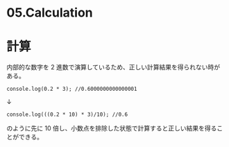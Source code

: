 # 05.Calculation

# 計算

内部的な数字を 2 進数で演算しているため、正しい計算結果を得られない時がある。

    console.log(0.2 * 3); //0.6000000000000001

↓

    console.log(((0.2 * 10) * 3)/10); //0.6

のように先に 10 倍し、小数点を排除した状態で計算すると正しい結果を得ることができる。

